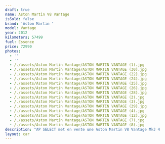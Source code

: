 ```yaml
---
draft: true
name: Aston Martin V8 Vantage
isSold: false
brand: 'Aston Martin '
model: Vantage
year: 2012
kilometers: 57499
fuel: Essence
price: 72990
photos:
  - ''
  - ''
  - /./assets/Aston Martin Vantage/ASTON MARTIN VANTAGE (1).jpg
  - /./assets/Aston Martin Vantage/ASTON MARTIN VANTAGE (30).jpg
  - /./assets/Aston Martin Vantage/ASTON MARTIN VANTAGE (22).jpg
  - /./assets/Aston Martin Vantage/ASTON MARTIN VANTAGE (24).jpg
  - /./assets/Aston Martin Vantage/ASTON MARTIN VANTAGE (25).jpg
  - /./assets/Aston Martin Vantage/ASTON MARTIN VANTAGE (26).jpg
  - /./assets/Aston Martin Vantage/ASTON MARTIN VANTAGE (28).jpg
  - /./assets/Aston Martin Vantage/ASTON MARTIN VANTAGE (2).jpg
  - /./assets/Aston Martin Vantage/ASTON MARTIN VANTAGE (3).jpg
  - /./assets/Aston Martin Vantage/ASTON MARTIN VANTAGE (29).jpg
  - /./assets/Aston Martin Vantage/ASTON MARTIN VANTAGE (4).jpg
  - /./assets/Aston Martin Vantage/ASTON MARTIN VANTAGE (12).jpg
  - /./assets/Aston Martin Vantage/ASTON MARTIN VANTAGE (7).jpg
  - /./assets/Aston Martin Vantage/ASTON MARTIN VANTAGE (8).jpg
description: "AP SELECT met en vente une Aston Martin V8 Vantage Mk3 4.7 V8 420cv boîte 7-Speed Sportshift II.\nModèle du 08/2012 avec 57500km.\n\nCouleur Meteorite Silver, intérieur Cuir Obsidian Black.\n\nCarte grise française \U0001F1EB\U0001F1F7\n\nLe véhicule est en parfait état avec historique complet Aston Martin.\n\nDernier service réalisé 03/2024 chez Aston Martin Lyon à 56500km avec vidange moteur, boîte de vitesse et pont.\n\nPneus et freins en parfait état.\n\nVéhicule vendu avec une garantie 6 mois.\n\nÉquipements et options :\n- Boîte de vitesse 7-Speed Sportshift II\n- Jantes 19 pouces V Spoke graphite\n- Châssis sport\n- Suspension sport\n- Système audio premium Aston Martin 700W\n-Étriers de frein gris\n- Radars de stationnement avant/arrière\n- Climatisation\n- Alarme antivol\n- Sièges Sport électriques à mémoire\n- Sièges chauffants\n- Habillage intérieur Piano Black\n- Retroviseurs rabattables electriquement et anti-éblouissement\n- Regulateur de vitesse\n- Navigation multimédia\n- Bluetooth\n- Régulateur de vitesse\n- Kit éclairage\n- Ciel de pavillon Alcantara\n\nDisponible et visible sur RDV pour acheteur sérieux.\n\nRéalisation des démarches d'immatriculation.\n\nAP SELECT vous propose des solutions de courtage et de conciergerie sur mesure pour profiter librement de votre passion et de votre patrimoine.\n\nPrenez le volant, AP SELECT s'occupe du reste."
layout: car
---
```


